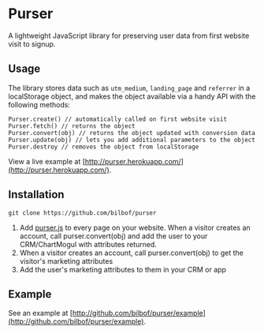 # Purser

A lightweight JavaScript library for preserving user data from first website visit to signup.

## Usage

The library stores data such as `utm_medium`, `landing_page` and `referrer` in a localStorage object, and makes the object available via a handy API with the following methods:

```
Purser.create() // automatically called on first website visit
Purser.fetch() // returns the object
Purser.convert(obj) // returns the object updated with conversion data
Purser.update(obj) // lets you add additional parameters to the object
Purser.destroy // removes the object from localStorage
```

View a live example at [http://purser.herokuapp.com/](http://purser.herokuapp.com/).

## Installation

```
git clone https://github.com/bilbof/purser
```

1. Add [purser.js](https://github.com/bilbof/purser/purser.js) to every page on your website. When a visitor creates an account, call purser.convert(obj) and add the user to your CRM/ChartMogul with attributes returned.
2. When a visitor creates an account, call purser.convert(obj) to get the visitor's marketing attributes
3. Add the user's marketing attributes to them in your CRM or app

## Example

See an example at [http://github.com/bilbof/purser/example](http://github.com/bilbof/purser/example).
